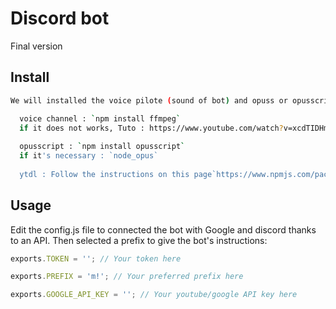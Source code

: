 # Discord bot
Final version

## Install

```bash  
We will installed the voice pilote (sound of bot) and opuss or opusscript to bind the program and ytdl for youtube :

  voice channel : `npm install ffmpeg` 
  if it does not works, Tuto : https://www.youtube.com/watch?v=xcdTIDHm4KM
  
  opusscript : `npm install opusscript`
  if it's necessary : `node_opus` 
  
  ytdl : Follow the instructions on this page`https://www.npmjs.com/package/ytdl-core` 
```
## Usage

Edit the config.js file to connected the bot with Google and discord thanks to an API. Then selected a prefix to give the bot's instructions:

```js
exports.TOKEN = ''; // Your token here

exports.PREFIX = 'm!'; // Your preferred prefix here

exports.GOOGLE_API_KEY = ''; // Your youtube/google API key here
```

